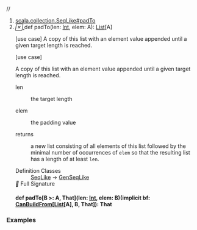 //
<ol>
<li><a href="https://www.scala-lang.org/api/2.12.3/scala/collection/immutable/List.html#padTo(len:Int,elem:A):List[A]">scala.collection.SeqLike#padTo</a></li>
<li name="scala.collection.SeqLike#padTo" visbl="pub" class="indented0 " data-isabs="false" fullcomment="yes" group="Ungrouped"> <a id="padTo(len:Int,elem:A):List[A]"></a><a id="padTo(Int,A):List[A]"></a> <span class="permalink"> <a href="../../../scala/collection/immutable/List.html#padTo(len:Int,elem:A):List[A]" title="Permalink"> <i class="material-icons"></i> </a> </span> <span class="modifier_kind"> <span class="modifier"></span> <span class="kind">def</span> </span> <span class="symbol"> <span class="name">padTo</span><span class="params">(<span name="len">len: <a href="../../Int.html" class="extype" name="scala.Int">Int</a></span>, <span name="elem">elem: <span class="extype" name="scala.collection.GenSeqLike.A">A</span></span>)</span><span class="result">: <a href="" class="extype" name="scala.collection.immutable.List">List</a>[<span class="extype" name="scala.collection.GenSeqLike.A">A</span>]</span> </span> <p class="shortcomment cmt">[use case] A copy of this list with an element value appended until a given target length is reached.</p>
 <div class="fullcomment">
  [use case] 
  <div class="comment cmt">
   <p> A copy of this list with an element value appended until a given target length is reached.</p>
  </div>
  <dl class="paramcmts block">
   <dt class="param">
    len
   </dt>
   <dd class="cmt">
    <p>the target length</p>
   </dd>
   <dt class="param">
    elem
   </dt>
   <dd class="cmt">
    <p>the padding value</p>
   </dd>
   <dt>
    returns
   </dt>
   <dd class="cmt">
    <p>a new list consisting of all elements of this list followed by the minimal number of occurrences of <code>elem</code> so that the resulting list has a length of at least <code>len</code>.</p>
   </dd>
  </dl>
  <dl class="attributes block"> 
   <dt>
    Definition Classes
   </dt>
   <dd>
    <a href="../SeqLike.html" class="extype" name="scala.collection.SeqLike">SeqLike</a> → 
    <a href="../GenSeqLike.html" class="extype" name="scala.collection.GenSeqLike">GenSeqLike</a>
   </dd>
   <div class="full-signature-block toggleContainer"> 
    <span class="toggle"> <i class="material-icons"></i> Full Signature </span> 
    <div class="hiddenContent full-signature-usecase">
     <h4 id="signature" class="signature"> <span class="modifier_kind"> <span class="modifier"></span> <span class="kind">def</span> </span> <span class="symbol"> <span class="name">padTo</span><span class="tparams">[<span name="B">B &gt;: <span class="extype" name="scala.collection.immutable.List.A">A</span></span>, <span name="That">That</span>]</span><span class="params">(<span name="len">len: <a href="../../Int.html" class="extype" name="scala.Int">Int</a></span>, <span name="elem">elem: <span class="extype" name="scala.collection.SeqLike.padTo.B">B</span></span>)</span><span class="params">(<span class="implicit">implicit </span><span name="bf">bf: <a href="../generic/CanBuildFrom.html" class="extype" name="scala.collection.generic.CanBuildFrom">CanBuildFrom</a>[<a href="" class="extype" name="scala.collection.immutable.List">List</a>[<span class="extype" name="scala.collection.immutable.List.A">A</span>], <span class="extype" name="scala.collection.SeqLike.padTo.B">B</span>, <span class="extype" name="scala.collection.SeqLike.padTo.That">That</span>]</span>)</span><span class="result">: <span class="extype" name="scala.collection.SeqLike.padTo.That">That</span></span> </span> </h4>
    </div> 
   </div>
  </dl>
 </div> </li>
        </ol>


### Examples





























